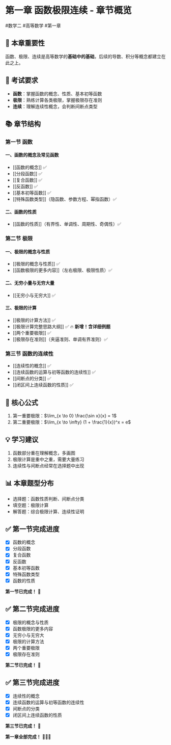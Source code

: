 # 第一章 函数极限连续 - 章节概览

#数学二 #高等数学 #第一章

## 📌 本章重要性
函数、极限、连续是高等数学的**基础中的基础**，后续的导数、积分等概念都建立在此之上。

## 🎯 考试要求
- **函数**：掌握函数的概念、性质、基本初等函数
- **极限**：熟练计算各类极限，掌握极限存在准则
- **连续**：理解连续性概念，会判断间断点类型

## 📚 章节结构

### 第一节 函数
#### 一、函数的概念及常见函数
- [[函数的概念]] ✅
- [[分段函数]] ✅
- [[复合函数]] ✅
- [[反函数]] ✅
- [[基本初等函数]] ✅
- [[特殊函数类型]]（隐函数、参数方程、幂指函数）✅

#### 二、函数的性质
- [[函数的性质]]（有界性、单调性、周期性、奇偶性）✅

### 第二节 极限
#### 一、极限的概念与性质
- [[极限的概念与性质]] ✅
- [[函数极限的更多内容]]（左右极限、极限性质）✅

#### 二、无穷小量与无穷大量
- [[无穷小与无穷大]] ✅

#### 三、极限的计算
- [[极限的计算方法]] ✅
- [[极限计算完整思路大纲]] ✅ 🔥 **新增！含详细例题**
- [[两个重要极限]] ✅
- [[极限存在准则]]（夹逼准则、单调有界准则）✅

### 第三节 函数的连续性
- [[连续性的概念]] ✅
- [[连续函数的运算与初等函数的连续性]] ✅
- [[间断点的分类]] ✅
- [[闭区间上连续函数的性质]] ✅

## 🔑 核心公式
1. 第一重要极限：$\lim_{x \to 0} \frac{\sin x}{x} = 1$
2. 第二重要极限：$\lim_{x \to \infty} (1 + \frac{1}{x})^x = e$

## 💡 学习建议
1. 函数部分重在理解概念，多画图
2. 极限计算是重中之重，需要大量练习
3. 连续性与间断点经常在选择题中出现

## 📊 本章题型分布
- 选择题：函数性质判断、间断点分类
- 填空题：极限计算
- 解答题：综合极限计算、连续性证明

## ✅ 第一节完成进度
- [x] 函数的概念
- [x] 分段函数
- [x] 复合函数
- [x] 反函数
- [x] 基本初等函数
- [x] 特殊函数类型
- [x] 函数的性质

**第一节已完成！** 🎉

## ✅ 第二节完成进度
- [x] 极限的概念与性质
- [x] 函数极限的更多内容
- [x] 无穷小与无穷大
- [x] 极限的计算方法
- [x] 两个重要极限
- [x] 极限存在准则

**第二节已完成！** 🎉

## ✅ 第三节完成进度
- [x] 连续性的概念
- [x] 连续函数的运算与初等函数的连续性
- [x] 间断点的分类
- [x] 闭区间上连续函数的性质

**第三节已完成！** 🎉

**第一章全部完成！** 🎊🎊🎊